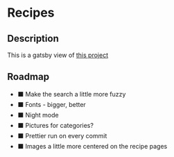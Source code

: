 # Recipes

## Description

This is a gatsby view of [this project](https://github.com/cortl/cooking)

## Roadmap

- ⬛ Make the search a little more fuzzy
- ⬛ Fonts - bigger, better
- ⬛ Night mode
- ⬛ Pictures for categories?
- ⬛ Prettier run on every commit
- ⬛ Images a little more centered on the recipe pages